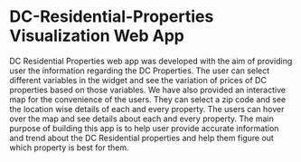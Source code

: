 # DC-Residential-Properties Visualization Web App
DC Residential Properties web app was developed with the aim of providing user the information 
regarding the DC Properties. The user can select different variables in the widget and see the 
variation of prices of DC properties based on those variables. We have also provided an 
interactive map for the convenience of the users. They can select a zip code and see the location 
wise details of each and every property. The users can hover over the map and see details about 
each and every property.
The main purpose of building this app is to help user provide accurate information and trend 
about the DC Residential properties and help them figure out which property is best for them.
